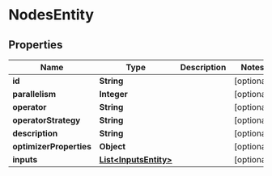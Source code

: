 
# NodesEntity

## Properties
Name | Type | Description | Notes
------------ | ------------- | ------------- | -------------
**id** | **String** |  |  [optional]
**parallelism** | **Integer** |  |  [optional]
**operator** | **String** |  |  [optional]
**operatorStrategy** | **String** |  |  [optional]
**description** | **String** |  |  [optional]
**optimizerProperties** | **Object** |  |  [optional]
**inputs** | [**List&lt;InputsEntity&gt;**](InputsEntity.md) |  |  [optional]



